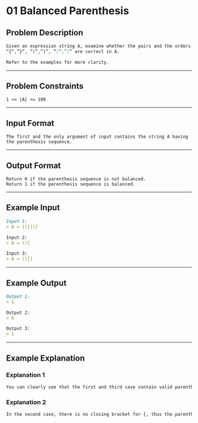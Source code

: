 # 01 Balanced Parenthesis

## Problem Description

```markdown
Given an expression string A, examine whether the pairs and the orders of
“{“,”}”, ”(“,”)”, ”[“,”]” are correct in A.

Refer to the examples for more clarity.
```

---
## Problem Constraints

```
1 <= |A| <= 100
```

---
## Input Format

```
The first and the only argument of input contains the string A having the parenthesis sequence.
```

---
## Output Format

```
Return 0 if the parenthesis sequence is not balanced.
Return 1 if the parenthesis sequence is balanced.
```

---
## Example Input

```markdown
Input 1:
> A = {([])}

Input 2:
> A = (){

Input 3:
> A = ()[]
```

---
## Example Output

```markdown
Output 1:
> 1

Output 2:
> 0

Output 3:
> 1
```

---
## Example Explanation

### Explanation 1

```markdown
You can clearly see that the first and third case contain valid parenthesis.
```

### Explanation 2

```markdown
In the second case, there is no closing bracket for {, thus the parenthesis sequence is invalid.
```